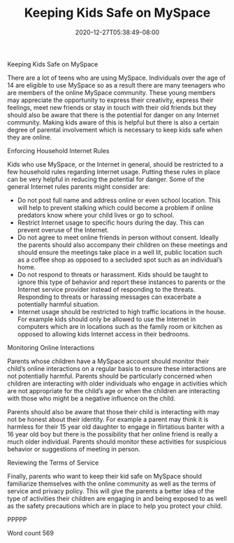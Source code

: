 ﻿---
title: "Keeping Kids Safe on MySpace"
date: 2020-12-27T05:38:49-08:00
description: "Myspace Tips for Web Success"
featured_image: "/images/Myspace.jpg"
tags: ["Myspace"]
---

Keeping Kids Safe on MySpace

There are a lot of teens who are using MySpace. Individuals over the age of 14 are eligible to use MySpace so as a result there are many teenagers who are members of the online MySpace community. These young members may appreciate the opportunity to express their creativity, express their feelings, meet new friends or stay in touch with their old friends but they should also be aware that there is the potential for danger on any Internet community. Making kids aware of this is helpful but there is also a certain degree of parental involvement which is necessary to keep kids safe when they are online. 

Enforcing Household Internet Rules

Kids who use MySpace, or the Internet in general, should be restricted to a few household rules regarding Internet usage. Putting these rules in place can be very helpful in reducing the potential for danger. Some of the general Internet rules parents might consider are:

* Do not post full name and address online or even school location. This will help to prevent stalking which could become a problem if online predators know where your child lives or go to school.
* Restrict Internet usage to specific hours during the day. This can prevent overuse of the Internet.
* Do not agree to meet online friends in person without consent. Ideally the parents should also accompany their children on these meetings and should ensure the meetings take place in a well lit, public location such as a coffee shop as opposed to a secluded spot such as an individual’s home. 
* Do not respond to threats or harassment. Kids should be taught to ignore this type of behavior and report these instances to parents or the Internet service provider instead of responding to the threats. Responding to threats or harassing messages can exacerbate a potentially harmful situation.
* Internet usage should be restricted to high traffic locations in the house. For example kids should only be allowed to use the Internet in computers which are in locations such as the family room or kitchen as opposed to allowing kids Internet access in their bedrooms. 

Monitoring Online Interactions

Parents whose children have a MySpace account should monitor their child’s online interactions on a regular basis to ensure these interactions are not potentially harmful. Parents should be particularly concerned when children are interacting with older individuals who engage in activities which are not appropriate for the child’s age or when the children are interacting with those who might be a negative influence on the child. 

Parents should also be aware that those their child is interacting with may not be honest about their identity. For example a parent may think it is harmless for their 15 year old daughter to engage in flirtatious banter with a 16 year old boy but there is the possibility that her online friend is really a much older individual. Parents should monitor these activities for suspicious behavior or suggestions of meeting in person. 

Reviewing the Terms of Service 

Finally, parents who want to keep their kid safe on MySpace should familiarize themselves with the online community as well as the terms of service and privacy policy. This will give the parents a better idea of the type of activities their children are engaging in and being exposed to as well as the safety precautions which are in place to help you protect your child. 

PPPPP

Word count 569



